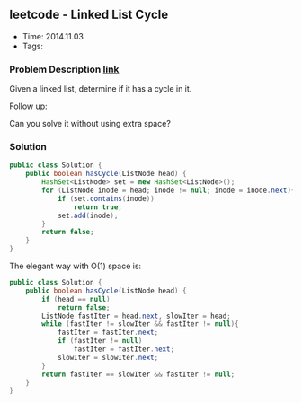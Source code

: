 ## leetcode - Linked List Cycle
- Time: 2014.11.03
- Tags: 

### Problem Description [link][1]
Given a linked list, determine if it has a cycle in it.

Follow up:

Can you solve it without using extra space?


### Solution
```java
public class Solution {
    public boolean hasCycle(ListNode head) {
        HashSet<ListNode> set = new HashSet<ListNode>();
        for (ListNode inode = head; inode != null; inode = inode.next){
            if (set.contains(inode))
                return true;
            set.add(inode);
        }
        return false;
    }
}
```
The elegant way with O(1) space is:
```java
public class Solution {
    public boolean hasCycle(ListNode head) {
        if (head == null)
            return false;
        ListNode fastIter = head.next, slowIter = head;
        while (fastIter != slowIter && fastIter != null){
            fastIter = fastIter.next;
            if (fastIter != null)
                fastIter = fastIter.next;
            slowIter = slowIter.next;
        }
        return fastIter == slowIter && fastIter != null;
    }
}
```

[1]: https://oj.leetcode.com/problems/linked-list-cycle/ "linked-list-cycle"

